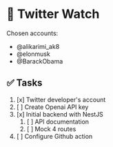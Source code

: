 # 🐣 Twitter Watch
Chosen accounts:
- @alikarimi_ak8
- @elonmusk
- @BarackObama


## ✅ Tasks
1. [x] Twitter developer's account
2. [ ] Create Openai API key
3. [x] Initial backend with NestJS
   1. [ ] API documentation
   2. [ ] Mock 4 routes
4. [ ] Configure Github action